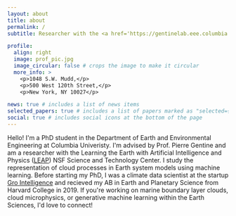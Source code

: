 ```yaml
---
layout: about
title: about
permalink: /
subtitle: Researcher with the <a href='https://gentinelab.eee.columbia.edu/home'>Gentine Lab, Columbia University</a>.

profile:
  align: right
  image: prof_pic.jpg
  image_circular: false # crops the image to make it circular
  more_info: >
    <p>1048 S.W. Mudd,</p>
    <p>500 West 120th Street,</p>
    <p>New York, NY 10027</p>

news: true # includes a list of news items
selected_papers: true # includes a list of papers marked as "selected={true}"
social: true # includes social icons at the bottom of the page
---
```


Hello! I'm a PhD student in the Department of Earth and Environmental Engineering at Columbia Univeristy. I'm advised by Prof. Pierre Gentine and am a researcher with the Learning the Earth with Artificial Intelligence and Physics ([LEAP](https://leap.columbia.edu/)) NSF Science and Technology Center. I study the representation of cloud processes in Earth system models using machine learning. Before starting my PhD, I was a climate data scientist at the startup [Gro Intelligence](https://www.gro-intelligence.com/) and recieved my AB in Earth and Planetary Science from Harvard College in 2019. If you're working on marine boundary layer clouds, cloud microphysics, or generative machine learning within the Earth Sciences, I'd love to connect!
